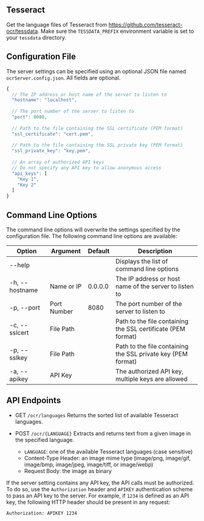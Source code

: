 Tesseract
---------
Get the language files of Tesseract from https://github.com/tesseract-ocr/tessdata.
Make sure the `TESSDATA_PREFIX` environment variable is set to your `tessdata` directory.

Configuration File
------------------
The server settings can be specified using an optional JSON file named `ocrServer.config.json`.
All fields are optional.

```javascript
{
  // The IP address or host name of the server to listen to
  "hostname": "localhost",
  
  // The port number of the server to listen to
  "port": 8080,
  
  // Path to the file containing the SSL certificate (PEM format)
  "ssl_certificate": "cert.pem",
  
  // Path to the file containing the SSL private key (PEM format)
  "ssl_private_key": "key.pem",
  
  // An array of authorized API keys
  // Do not specify any API key to allow anonymous access
  "api_keys": [
    "Key 1",								        
    "Key 2"
  ]
}
```

Command Line Options
--------------------
The command line options will overwrite the settings specified by the configuration file.
The following command line options are available:

| Option         | Argument    | Default | Description                                                  |
|----------------|-------------|---------|--------------------------------------------------------------|
|     --help	   |             |         | Displays the list of command line options                    |
| -h, --hostname | Name or IP  | 0.0.0.0 | The IP address or host name of the server to listen to       |
| -p, --port     | Port Number | 8080    | The port number of the server to listen to                   |
| -c, --sslcert  | File Path   |         | Path to the file containing the SSL certificate (PEM format) |
| -p, --sslkey   | File Path   |         | Path to the file containing the SSL private key (PEM format) |
| -a, --apikey   | API Key     |         | The authorized API key, multiple keys are allowed            |


API Endpoints
-------------

* GET `/ocr/languages`
  Returns the sorted list of available Tesseract languages.

* POST `/ocr/{LANGUAGE}`
  Extracts and returns text from a given image in the specified language.
  
  - `LANGUAGE`: one of the available Tesseract languages (case sensitive)
  - Content-Type Header: an image mime type (image/png, image/gif, image/bmp, image/jpeg, image/tiff, or image/webp)
  - Request Body: the image as binary


If the server setting contains any API key, the API calls must be authorized. To do so, use the `Authorization` header 
and `APIKEY` authentication scheme to pass an API key to the server. For example, if `1234` is defined as an API key, 
the following HTTP header should be present in any request:
```
Authorization: APIKEY 1234
```

